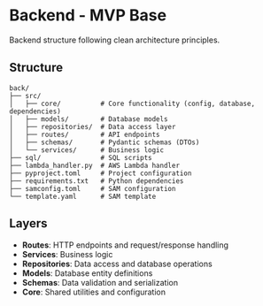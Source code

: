 # Backend - MVP Base

Backend structure following clean architecture principles.

## Structure

```
back/
├── src/
│   ├── core/          # Core functionality (config, database, dependencies)
│   ├── models/        # Database models
│   ├── repositories/  # Data access layer
│   ├── routes/        # API endpoints
│   ├── schemas/       # Pydantic schemas (DTOs)
│   └── services/      # Business logic
├── sql/               # SQL scripts
├── lambda_handler.py  # AWS Lambda handler
├── pyproject.toml     # Project configuration
├── requirements.txt   # Python dependencies
├── samconfig.toml     # SAM configuration
└── template.yaml      # SAM template
```

## Layers

- **Routes**: HTTP endpoints and request/response handling
- **Services**: Business logic
- **Repositories**: Data access and database operations
- **Models**: Database entity definitions
- **Schemas**: Data validation and serialization
- **Core**: Shared utilities and configuration
